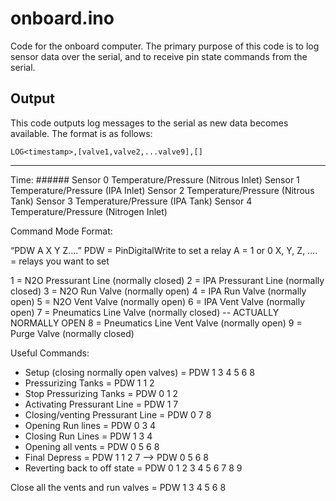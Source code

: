 # onboard.ino
Code for the onboard computer. The primary purpose of this code is to log sensor data over the serial, and to receive pin state commands from the serial.

## Output
This code outputs log messages to the serial as new data becomes available. The format is as follows:
```
LOG<timestamp>,[valve1,valve2,...valve9],[]
```

  --------------
  Time: ######
  Sensor 0 Temperature/Pressure (Nitrous Inlet)
  Sensor 1 Temperature/Pressure (IPA Inlet)
  Sensor 2 Temperature/Pressure (Nitrous Tank)
  Sensor 3 Temperature/Pressure (IPA Tank)
  Sensor 4 Temperature/Pressure (Nitrogen Inlet)

Command Mode Format:

“PDW A X Y Z….”
PDW = PinDigitalWrite to set a relay
A = 1 or 0
X, Y, Z, …. = relays you want to set

1 = N2O Pressurant Line (normally closed)
2 = IPA Pressurant Line (normally closed)
3 = N2O Run Valve (normally open)
4 = IPA Run Valve (normally open)
5 = N2O Vent Valve (normally open)
6 = IPA Vent Valve (normally open)
7 = Pneumatics Line Valve (normally closed) -- ACTUALLY NORMALLY OPEN
8 = Pneumatics Line Vent Valve (normally open)
9 = Purge Valve (normally closed)

Useful Commands:
- Setup (closing normally open valves) = PDW 1 3 4 5 6 8
- Pressurizing Tanks = PDW 1 1 2
- Stop Pressurizing Tanks = PDW 0 1 2
- Activating Pressurant Line = PDW 1 7
- Closing/venting Pressurant Line = PDW 0 7 8
- Opening Run lines = PDW 0 3 4
- Closing Run Lines = PDW 1 3 4
- Opening all vents = PDW 0 5 6 8
- Final Depress = PDW 1 1 2 7 —> PDW 0 5 6 8
- Reverting back to off state = PDW 0 1 2 3 4 5 6 7 8 9

Close all the vents and run valves = PDW 1 3 4 5 6 8